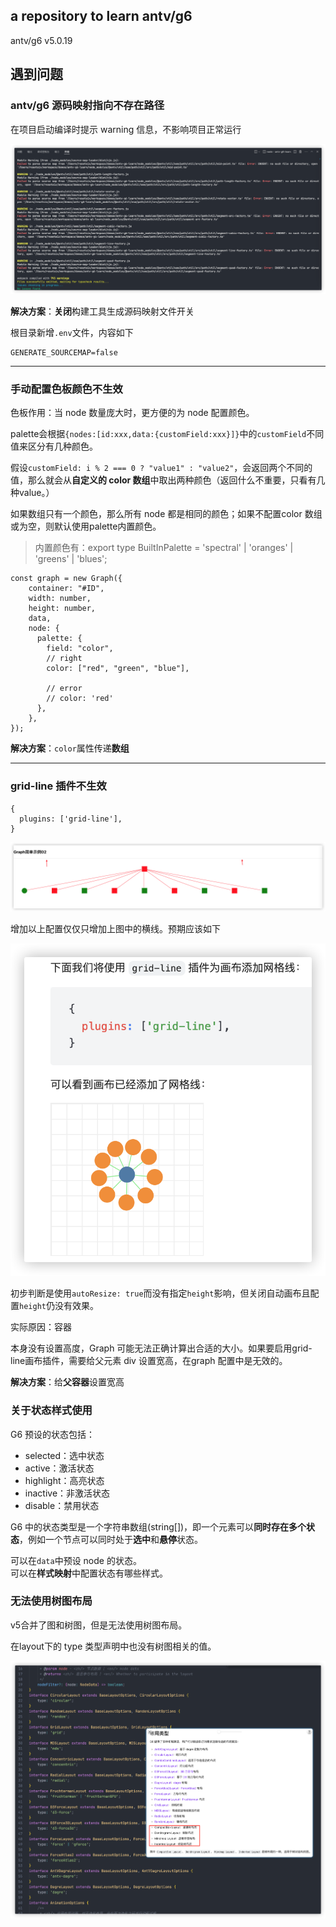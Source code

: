 ## a repository to learn antv/g6 

antv/g6 v5.0.19

## 遇到问题

### antv/g6 源码映射指向不存在路径


在项目启动编译时提示 warning 信息，不影响项目正常运行

![source-mapping-error.png](./public/assets/source-mapping-error.png)

**解决方案**：**关闭**构建工具生成源码映射文件开关  

根目录新增`.env`文件，内容如下
```
GENERATE_SOURCEMAP=false
```

---

### 手动配置色板颜色不生效

色板作用：当 node 数量庞大时，更方便的为 node 配置颜色。

palette会根据`{nodes:[id:xxx,data:{customField:xxx}]}`中的`customField`不同值来区分有几种颜色。

假设`customField: i % 2 === 0 ? "value1" : "value2"`，会返回两个不同的值，那么就会从**自定义的 color 数组**中取出两种颜色（返回什么不重要，只看有几种value。） 

如果数组只有一个颜色，那么所有 node 都是相同的颜色；如果不配置color 数组或为空，则默认使用palette内置颜色。

> 内置颜色有：export type BuiltInPalette = 'spectral' | 'oranges' | 'greens' | 'blues';

```tsx
const graph = new Graph({
    container: "#ID",
    width: number,
    height: number,
    data,
    node: {
      palette: {
        field: "color",
        // right
        color: ["red", "green", "blue"],

        // error
        // color: 'red'
      },
    },
});
```
**解决方案**：`color`属性传递**数组**

---

### grid-line 插件不生效

```tsx
{
  plugins: ['grid-line'],
}
```

![grid-line-not-take-effect.png](./public/assets/grid-line-not-take-effect.png)

增加以上配置仅仅只增加上图中的横线。预期应该如下

![grid-line-not-take-effect.png](./public/assets/grid-line-effect.png)

初步判断是使用`autoResize: true`而没有指定`height`影响，但关闭自动画布且配置`height`仍没有效果。

实际原因：容器 <div ref={containerRef} /> 本身没有设置高度，Graph 可能无法正确计算出合适的大小。如果要启用grid-line画布插件，需要给父元素 div 设置宽高，在graph 配置中是无效的。

**解决方案**：给**父容器**设置宽高

### 关于状态样式使用

G6 预设的状态包括：

- selected：选中状态
- active：激活状态
- highlight：高亮状态
- inactive：非激活状态
- disable：禁用状态

G6 中的状态类型是一个字符串数组(string[])，即一个元素可以**同时存在多个状态**，例如一个节点可以同时处于**选中**和**悬停**状态。

可以在`data`中预设 node 的状态。  
可以在**样式映射**中配置状态有哪些样式。

### 无法使用树图布局

v5合并了图和树图，但是无法使用树图布局。

在layout下的 type 类型声明中也没有树图相关的值。

![layout-type.png](./public/assets/layout-type.png)